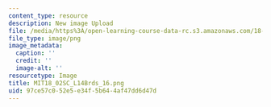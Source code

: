 ```yaml
---
content_type: resource
description: New image Upload
file: /media/https%3A/open-learning-course-data-rc.s3.amazonaws.com/18-02sc-multivariable-calculus-fall-2010/97ce57c052e5e34f5b644af47dd6d47d_MIT18_02SC_L14Brds_16.png
file_type: image/png
image_metadata:
  caption: ''
  credit: ''
  image-alt: ''
resourcetype: Image
title: MIT18_02SC_L14Brds_16.png
uid: 97ce57c0-52e5-e34f-5b64-4af47dd6d47d
---
```

